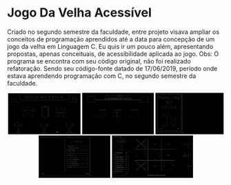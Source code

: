 # Jogo Da Velha Acessível
Criado no segundo semestre da faculdade, entre projeto visava ampliar os conceitos de programação aprendidos até a data para concepção de um jogo da velha em Linguagem C. Eu quis ir um pouco além, apresentando propostas, apenas conceituais, de acessibilidade aplicada ao jogo.  Obs: O programa se encontra com seu código original, não foi realizado refatoração. Sendo seu código-fonte datado de ‎17‎/06/‎2019, período onde estava aprendendo programação com C, no segundo semestre da faculdade. 

<div align="center">
<img width="33.3%" min-width="1000px" src="print-screen/0.png">
<img width="33%" src="print-screen/3.png">
<img width="31.4%" src="print-screen/2.png">
<img width="33%" src="print-screen/2.1.png">
<img width="37.3%" src="print-screen/1.png">
</diiv>
